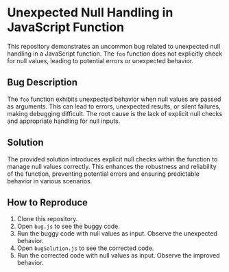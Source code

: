 # Unexpected Null Handling in JavaScript Function

This repository demonstrates an uncommon bug related to unexpected null handling in a JavaScript function.  The `foo` function does not explicitly check for null values, leading to potential errors or unexpected behavior.

## Bug Description

The `foo` function exhibits unexpected behavior when null values are passed as arguments.  This can lead to errors, unexpected results, or silent failures, making debugging difficult. The root cause is the lack of explicit null checks and appropriate handling for null inputs.

## Solution

The provided solution introduces explicit null checks within the function to manage null values correctly.  This enhances the robustness and reliability of the function, preventing potential errors and ensuring predictable behavior in various scenarios.

## How to Reproduce

1. Clone this repository.
2. Open `bug.js` to see the buggy code.
3. Run the buggy code with null values as input. Observe the unexpected behavior.
4. Open `bugSolution.js` to see the corrected code.
5. Run the corrected code with null values as input. Observe the improved behavior.
